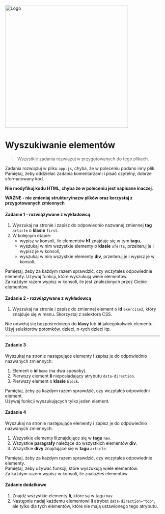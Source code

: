 <img alt="Logo" src="http://coderslab.pl/svg/logo-coderslab.svg" width="400">

#  Wyszukiwanie elementów

> Wszystkie zadania rozwiązuj w przygotowanych do tego plikach.

Zadania rozwiązuj w pliku `app.js`, chyba, że w poleceniu podano inny plik.
Pamiętaj, żeby oddzielać zadania komentarzami i pisać czytelny, dobrze sformatowany kod.  

**Nie modyfikuj kodu HTML, chyba że w poleceniu jest napisane inaczej**.

**WAŻNE -  nie zmieniaj struktury/nazw plików oraz korzystaj z przygotowanych zmiennych**

#### Zadanie 1 - rozwiązywane z wykładowcą

1. Wyszukaj na stronie i zapisz do odpowiednio nazwanej zmiennej **tag** ```article``` o **klasie** ```first```.
2. W kolejnym etapie:
   * wypisz w konsoli, ile elementów **h1** znajduje się w tym **tagu**.
   * wyszukaj w nim wszystkie elementy o **klasie** ```oferts```, przeiteruj je i wypisz je w konsoli,
   * wyszukaj w nim wszystkie elementy **div**, przeiteruj je i wypisz je w konsoli.

Pamiętaj, żeby za każdym razem sprawdzić, czy wczytałeś odpowiednie elementy. Używaj funkcji, które wyszukują wiele elementów.  
Za każdym razem wypisz w konsoli, ile jest znalezionych przez Ciebie elementów.

#### Zadanie 2 - rozwiązywane z wykładowcą

1. Wyszukaj na stronie i zapisz do zmiennej element o **id** `exercise2`, który znajduje się w menu. Skorzystaj z selektora CSS.

Nie odwołuj się bezpośredniego do **klasy** lub **id** jakiegokolwiek elementu.  
Użyj selektorów potomków, dzieci, n-tych dzieci itp.

-------------------------------------------------------------------------------

#### Zadanie 3

Wyszukaj na stronie następujące elementy i zapisz je do odpowiednio nazwanych zmiennych:
1. Element o **id** ```home``` (na dwa sposoby).
2. Pierwszy element **li** nieposiadający atrybutu ```data-direction```.
3. Pierwszy element o **klasie** ```block```.

Pamiętaj, żeby za każdym razem sprawdzić, czy wczytałeś odpowiedni element.  
Używaj funkcji wyszukujących tylko jeden element.

#### Zadanie 4

Wyszukaj na stronie następujące elementy i zapisz je do odpowiednio nazwanych zmiennych:
1. Wszystkie elementy **li** znajdujące się w **tagu** ```nav```.
2. Wszystkie **paragrafy** należące do wszystkich elementów **div**.
3. Wszystkie **divy** znajdujące się w **tagu** ```article```.

Pamiętaj, żeby za każdym razem sprawdzić, czy wczytałeś odpowiednie elementy.  
Pamiętaj, żeby używać funkcji, które wyszukują wiele elementów.  
Za każdym razem wypisz w konsoli, ile znalazłeś elementów.

#### Zadanie dodatkowe

1. Znajdź wszystkie elementy **li**, które są w tagu ```nav```.
2. Następnie nadaj każdemu elementowi **li** atrybut ```data-direction="top"```, ale tylko dla tych elementów, które nie mają ustawionego tego atrybutu.
